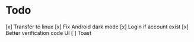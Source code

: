 # Todo

[x] Transfer to linux
[x] Fix Android dark mode
[x] Login if account exist 
[x] Better verification code UI
[ ] Toast
 
